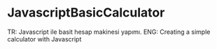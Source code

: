 # JavascriptBasicCalculator
TR: Javascript ile basit hesap makinesi yapımı.
ENG: Creating a simple calculator with Javascript
